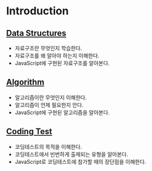 # Introduction

## [Data Structures](https://github.com/hanseul-lee/algorithm_FDS17/blob/master/1_Introduction/1_1_DataStructure/README.md)

- 자료구조란 무엇인지 학습한다.
- 자료구조를 왜 알아야 하는지 이해한다.
- JavaScript에 구현된 자료구조를 알아본다.

## [Algorithm](https://github.com/hanseul-lee/algorithm_FDS17/blob/master/1_Introduction/1_2_Algorithm/README.md)

- 알고리즘이란 무엇인지 이해한다.
- 알고리즘이 언제 필요한지 안다.
- JavaScript에 구현된 알고리즘을 알아본다.

## [Coding Test](https://github.com/hanseul-lee/algorithm_FDS17/blob/master/1_Introduction/1_3_CodingTest/README.md)

- 코딩테스트의 목적을 이해한다.
- 코딩테스트에서 빈번하게 출제되는 유형을 알아본다.
- JavaScript로 코딩테스트에 참가할 때의 장단점을 이해한다.
